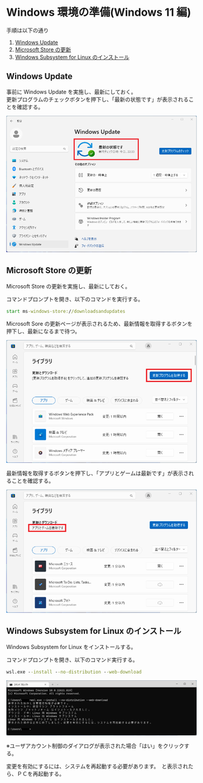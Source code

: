 # Windows 環境の準備(Windows 11 編)

手順は以下の通り

1. [Windows Update](#windows-update)
2. [Microsoft Store の更新](#microsoft-store-の更新)
3. [Windows Subsystem for Linux のインストール](#windows-subsystem-for-linux-のインストール)

## Windows Update

事前に Windows Update を実施し、最新にしておく。  
更新プログラムのチェックボタンを押下し、「最新の状態です」が表示されることを確認する。

![Windows Update](../images/windows-update-win11.png)

## Microsoft Store の更新

Microsoft Store の更新を実施し、最新にしておく。

コマンドプロンプトを開き、以下のコマンドを実行する。

```cmd
start ms-windows-store://downloadsandupdates
```

Microsoft Sore の更新ページが表示されるため、最新情報を取得するボタンを押下し、最新になるまで待つ。

![MicorostStoreの更新](../images/msstore-before-update-win11.png)

最新情報を取得するボタンを押下し、「アプリとゲームは最新です」が表示されることを確認する。

![更新完了の確認](../images/msstore-after-update-win11.png)

## Windows Subsystem for Linux のインストール

Windows Subsystem for Linux をインストールする。

コマンドプロンプトを開き、以下のコマンド実行する。

```cmd
wsl.exe --install --no-distribution --web-download
```

![](../images/wsl-install-win11.png)

※ユーザアカウント制御のダイアログが表示された場合「はい」をクリックする。

変更を有効にするには、システムを再起動する必要があります。　と表示されたら、ＰＣを再起動する。
